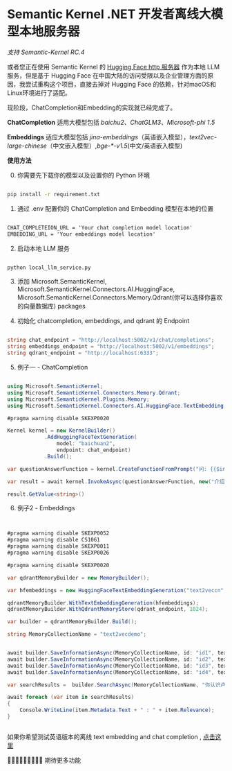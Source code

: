 # Semantic Kernel .NET 开发者离线大模型本地服务器

*支持 Semantic-Kernel RC.4*


或者您正在使用 Semantic Kernel 的 [Hugging Face http 服务器](https://github.com/microsoft/semantic-kernel/tree/3451a4ebbc9db0d049f48804c12791c681a326cb/samples/apps/hugging-face-http-server) 作为本地 LLM 服务，但是基于 Hugging Face 在中国大陆的访问受限以及企业管理方面的原因，我尝试重构这个项目，直接去掉对 Hugging Face 的依赖，针对macOS和Linux环境进行了适配。

现阶段，ChatCompletion和Embedding的实现就已经完成了。

**ChatCompletion** 适用大模型包括 *baichu2*、*ChatGLM3*、*Microsoft-phi 1.5*

**Embeddings** 适应大模型包括 *jina-embeddings*（英语嵌入模型），*text2vec-large-chinese*（中文嵌入模型）,*bge-\*-v1.5*(中文/英语嵌入模型)



**使用方法**

0. 你需要先下载你的模型以及设置你的 Python 环境


```bash

pip install -r requirement.txt

```

1. 通过 .env 配置你的 ChatCompletion and Embedding 模型在本地的位置

```txt

CHAT_COMPLETEION_URL = 'Your chat completion model location'
EMBEDDING_URL = 'Your embeddings model location'

```

2. 启动本地 LLM 服务

```bash

python local_llm_service.py

```

3. 添加 Microsoft.SemanticKernel, Microsoft.SemanticKernel.Connectors.AI.HuggingFace, Microsoft.SemanticKernel.Connectors.Memory.Qdrant(你可以选择你喜欢的向量数据库) packages 

4. 初始化 chatcompletion, embeddings, and qdrant 的 Endpoint


```csharp

string chat_endpoint = "http://localhost:5002/v1/chat/completions";
string embeddings_endpoint = "http://localhost:5002/v1/embeddings";
string qdrant_endpoint = "http://localhost:6333";


```


5. 例子一 - ChatCompletion


```csharp

using Microsoft.SemanticKernel;
using Microsoft.SemanticKernel.Connectors.Memory.Qdrant;
using Microsoft.SemanticKernel.Plugins.Memory;
using Microsoft.SemanticKernel.Connectors.AI.HuggingFace.TextEmbedding;

#pragma warning disable SKEXP0020

Kernel kernel = new KernelBuilder()
            .AddHuggingFaceTextGeneration(
                model: "baichuan2",
                endpoint: chat_endpoint)
            .Build();

var questionAnswerFunction = kernel.CreateFunctionFromPrompt("问: {{$input}} 答:");

var result = await kernel.InvokeAsync(questionAnswerFunction, new("介绍一下自己"));

result.GetValue<string>()


```

6. 例子2 - Embeddings


```csharp


#pragma warning disable SKEXP0052
#pragma warning disable CS1061
#pragma warning disable SKEXP0011
#pragma warning disable SKEXP0026

#pragma warning disable SKEXP0020

var qdrantMemoryBuilder = new MemoryBuilder();

var hfembeddings = new HuggingFaceTextEmbeddingGeneration("text2veccn", embeddings_endpoint);

qdrantMemoryBuilder.WithTextEmbeddingGeneration(hfembeddings);
qdrantMemoryBuilder.WithQdrantMemoryStore(qdrant_endpoint, 1024);

var builder = qdrantMemoryBuilder.Build();

string MemoryCollectionName = "text2vecdemo";


await builder.SaveInformationAsync(MemoryCollectionName, id: "id1", text: "我是卢建晖");
await builder.SaveInformationAsync(MemoryCollectionName, id: "id2", text: "卢建晖是微软云技术布道师");
await builder.SaveInformationAsync(MemoryCollectionName, id: "id3", text: "卢建晖从 2012 年到 2020 年是微软最有价值专家");
await builder.SaveInformationAsync(MemoryCollectionName, id: "id4", text: "卢建晖是人工智能讲师");

var searchResults =  builder.SearchAsync(MemoryCollectionName, "你认识卢建晖吗", limit: 3, minRelevanceScore: 0.6);

await foreach (var item in searchResults)
{
    Console.WriteLine(item.Metadata.Text + " : " + item.Relevance);
}



```

如果你希望测试英语版本的离线 text embedding and chat completion ,  [点击这里](./samples/dotnet_notebook_en.ipynb)

🍔🍔🍔🍔🍔🍔🍔🍔🍔 期待更多功能






